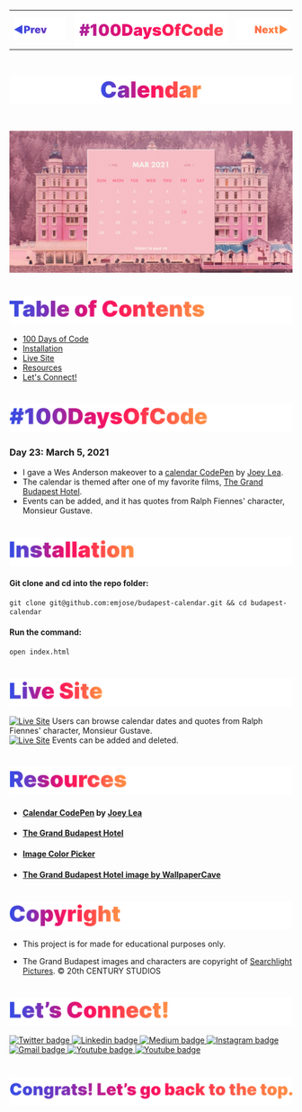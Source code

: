 <p id="header"><p>

<table><tr>
<td> <a href="https://github.com/emjose/toast-notifications/#header"><img src="Assets/header-left.png" alt="previous" style="width: 200px;"/></a> </td>
<td> <a href="https://github.com/emjose/one-hundred/#header"><img src="Assets/header-center.png" alt="100 days of code" style="width: 580px;"/></a> </td>
<td> <a href="https://github.com/emjose/mousetrail-particle1/#header"><img src="Assets/header-right.png" alt="next" style="width: 200px;"/></a> </td>
</tr></table>

<br>

<p id="project-title"><p>

<a href=#table-of-contents>![Calendar](Assets/inter-023-calendar.png)</a> 

<br>

<a href="https://emjose.github.io/budapest-calendar/">![Calendar](Assets/preview-023-calendar.png)</a> 

#

<p id="table-of-contents"><p>

<a href=#table-of-contents>![Table of Contents](Assets/inter-toc.png)</a>  

- [100 Days of Code](#100days)
- [Installation](#installation) 
- [Live Site](#live-site)
- [Resources](#resources)
- [Let's Connect!](#lets-connect) 

#

<p id="100days"><p>

<a href=#100days>![#100DaysOfCode](Assets/inter-100hash.png)</a>  

### Day 23: March 5, 2021
- I gave a Wes Anderson makeover to a <a href="https://codepen.io/ovdojoey/pen/GqRxYQ">calendar CodePen</a> by <a href="https://joeylea.com/">Joey Lea</a>.
- The calendar is themed after one of my favorite films, <a href="https://www.searchlightpictures.com/thegrandbudapesthotel/">The Grand Budapest Hotel</a>.
- Events can be added, and it has quotes from Ralph Fiennes' character, Monsieur Gustave.

#

<p id="installation"><p>

<a href=#installation>![Installation](Assets/inter-installation.png)</a>

#### Git clone and cd into the repo folder:
``` 
git clone git@github.com:emjose/budapest-calendar.git && cd budapest-calendar
```
#### Run the command:
```
open index.html
```

#

<p id="live-site"><p>

<a href="https://emjose.github.io/budapest-calendar/">![Live Site](Assets/inter-live-site.png)</a>  

<a href="https://emjose.github.io/budapest-calendar/">![Live Site](Assets/023-budapest-a.gif)</a>
Users can browse calendar dates and quotes from Ralph Fiennes' character, Monsieur Gustave.
<br>
<a href="https://emjose.github.io/budapest-calendar/">![Live Site](Assets/023-budapest-b.gif)</a>
Events can be added and deleted.

#

<p id="resources"><p>

<a href=#resources>![Resources](Assets/inter-resources.png)</a>  

- #### [Calendar CodePen](https://codepen.io/ovdojoey/pen/GqRxYQ) by [Joey Lea](https://joeylea.com/) 
  
- #### [The Grand Budapest Hotel](https://www.searchlightpictures.com/thegrandbudapesthotel/)
  
- #### [Image Color Picker](https://imagecolorpicker.com/en)

- #### [The Grand Budapest Hotel image by WallpaperCave](https://wallpapercave.com/the-grand-budapest-hotel-wallpapers)

#

<p id="copyright"><p>

<a href=#copyright>![Copyright](Assets/inter-copyright.png)</a>

- This project is for made for educational purposes only. 
  
- The Grand Budapest images and characters are copyright of <a href="https://www.searchlightpictures.com/">Searchlight Pictures</a>. © 20th CENTURY STUDIOS

#

<p id="lets-connect"><p>

<a href=#lets-connect>![Let's Connect!](Assets/inter-lets-connect.png)</a>

<p><a href="https://twitter.com/Emmanuel_Labor"><img src="https://img.shields.io/badge/twitter-%231DA1F2.svg?&style=for-the-badge&logo=twitter&logoColor=white" height=30 width=90 alt="Twitter badge"> <a href="https://www.linkedin.com/in/emmanuelpjose/"><img src="https://img.shields.io/badge/linkedin-%230064e7.svg?&style=for-the-badge&logo=linkedin&logoColor=white" height=30 width=90 alt="Linkedin badge"> <a href="https://emmanueljose.medium.com/"><img src="https://img.shields.io/badge/medium-%238700f5.svg?&style=for-the-badge&logo=medium&logoColor=white" height=30 width=90 alt="Medium badge"> <a href="https://www.instagram.com/emmanuel_jose/"><img src="https://img.shields.io/badge/instagram-%23ff0077.svg?&style=for-the-badge&logo=instagram&logoColor=white" height=30 width=90 alt="Instagram badge"> <a href="mailto:emjose@gmail.com"><img src="https://img.shields.io/badge/gmail-%23fd1745.svg?&style=for-the-badge&logo=gmail&logoColor=white" height=30 width=90 alt="Gmail badge"> <a href="https://www.youtube.com/channel/UCQdqFg-_J83jn9xJRd1W3tQ/videos"><img src="https://img.shields.io/badge/youtube-%23FF0000.svg?&style=for-the-badge&logo=youtube&logoColor=white" height=30 width=90 alt="Youtube badge"> <a href="https://github.com/emjose"><img src="https://img.shields.io/badge/github-%23ff8e44.svg?&style=for-the-badge&logo=github&logoColor=white" height=30 width=90 alt="Youtube badge"></p>

#

<a href=#header>![Back to Top](Assets/inter-congrats.png)</a>
